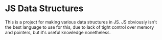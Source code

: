 # JS Data Structures

This is a project for making various data structures in JS.
JS obviously isn't the best language to use for this, due to lack of tight control over memory and pointers, but it's useful knowledge nonetheless.
